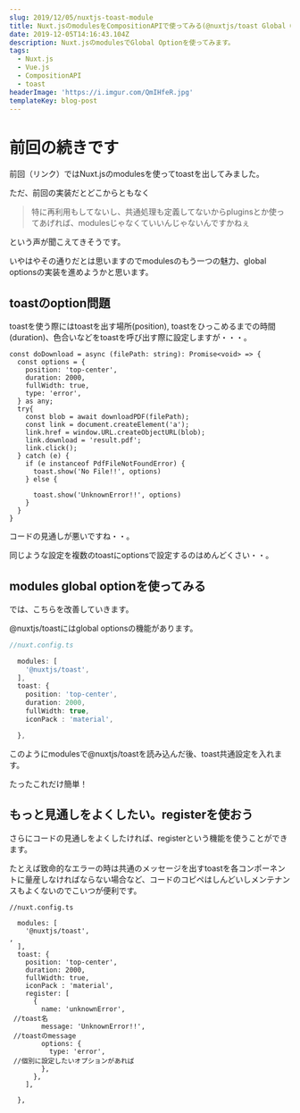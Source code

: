 ```yaml
---
slug: 2019/12/05/nuxtjs-toast-module
title: Nuxt.jsのmodulesをCompositionAPIで使ってみる(@nuxtjs/toast Global Option編)
date: 2019-12-05T14:16:43.104Z
description: Nuxt.jsのmodulesでGlobal Optionを使ってみます。
tags:
  - Nuxt.js
  - Vue.js
  - CompositionAPI
  - toast
headerImage: 'https://i.imgur.com/QmIHfeR.jpg'
templateKey: blog-post
---
```

# 前回の続きです

前回（リンク）ではNuxt.jsのmodulesを使ってtoastを出してみました。

ただ、前回の実装だとどこからともなく

> 特に再利用もしてないし、共通処理も定義してないからpluginsとか使ってあげれば、modulesじゃなくていいんじゃないんですかねぇ

という声が聞こえてきそうです。

いやはやその通りだとは思いますのでmodulesのもう一つの魅力、global optionsの実装を進めようかと思います。

## toastのoption問題

toastを使う際にはtoastを出す場所(position), toastをひっこめるまでの時間(duration)、色合いなどをtoastを呼び出す際に設定しますが・・・。

```typescript{numberLines: 1}{2-7,16,18}
const doDownload = async (filePath: string): Promise<void> => {
  const options = {
    position: 'top-center',
    duration: 2000,
    fullWidth: true,
    type: 'error',
  } as any;
  try{
    const blob = await downloadPDF(filePath);
    const link = document.createElement('a');
    link.href = window.URL.createObjectURL(blob);
    link.download = 'result.pdf';
    link.click();
  } catch (e) {
    if (e instanceof PdfFileNotFoundError) {
      toast.show('No File!!', options)
    } else {
      toast.show('UnknownError!!', options)
    }
  }
}
```

コードの見通しが悪いですね・・。

同じような設定を複数のtoastにoptionsで設定するのはめんどくさい・・。

## modules global optionを使ってみる

では、こちらを改善していきます。

@nuxtjs/toastにはglobal optionsの機能があります。

```typescript
//nuxt.config.ts

  modules: [
    '@nuxtjs/toast',
  ],
  toast: {
    position: 'top-center',
    duration: 2000,
    fullWidth: true,
    iconPack : 'material',

  },
```

このようにmodulesで@nuxtjs/toastを読み込んだ後、toast共通設定を入れます。

たったこれだけ簡単！

## もっと見通しをよくしたい。registerを使おう

さらにコードの見通しをよくしたければ、registerという機能を使うことができます。

たとえば致命的なエラーの時は共通のメッセージを出すtoastを各コンポーネントに量産しなければならない場合など、コードのコピペはしんどいしメンテナンスもよくないのでこいつが便利です。

```typescript{numberLines: 1}{11-19}
//nuxt.config.ts

  modules: [
    '@nuxtjs/toast',,
  ],
  toast: {
    position: 'top-center',
    duration: 2000,
    fullWidth: true,
    iconPack : 'material',
    register: [
      {
        name: 'unknownError', //toast名
        message: 'UnknownError!!', //toastのmessage
        options: {
          type: 'error', //個別に設定したいオプションがあれば
        },
      },
    ],

  },

```
